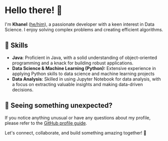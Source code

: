 # Hello there! 👋

I'm **Khanel** ([he/him](https://pronoun.is/he)), a passionate developer with a keen interest in Data Science. I enjoy solving complex problems and creating efficient algorithms.

## 🔧 Skills

- **Java**: Proficient in Java, with a solid understanding of object-oriented programming and a knack for building robust applications.
- **Data Science & Machine Learning (Python):** Extensive experience in applying Python skills to data science and machine learning projects
-  **Data Analysis**: Skilled in using Jupyter Notebook for data analysis, with a focus on extracting valuable insights and making data-driven decisions.



## 🤔 Seeing something unexpected?

If you notice anything unusual or have any questions about my profile, please refer to the [GitHub profile guide](https://docs.github.com/en/account-and-profile/setting-up-and-managing-your-github-profile/managing-your-profile-readme).

Let's connect, collaborate, and build something amazing together! 🚀
